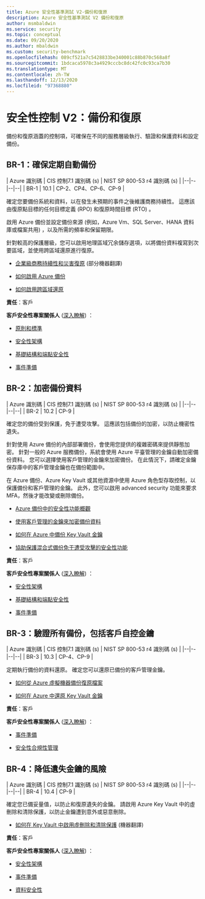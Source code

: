 ```yaml
---
title: Azure 安全性基準測試 V2-備份和復原
description: Azure 安全性基準測試 V2 備份和復原
author: msmbaldwin
ms.service: security
ms.topic: conceptual
ms.date: 09/20/2020
ms.author: mbaldwin
ms.custom: security-benchmark
ms.openlocfilehash: 089cf521a7c5428833be340001c88b870c568a8f
ms.sourcegitcommit: 1bdcaca5978c3a4929cccbc8dc42fc0c93ca7b30
ms.translationtype: MT
ms.contentlocale: zh-TW
ms.lasthandoff: 12/13/2020
ms.locfileid: "97368880"
---
```

# <a name="security-control-v2-backup-and-recovery"></a>安全性控制 V2：備份和復原

備份和復原涵蓋的控制項，可確保在不同的服務層級執行、驗證和保護資料和設定備份。

## <a name="br-1-ensure-regular-automated-backups"></a>BR-1：確保定期自動備份

| Azure 識別碼 | CIS 控制7.1 識別碼 (s)  | NIST SP 800-53 r4 識別碼 (s)  |
|--|--|--|--|
| BR-1 | 10.1 | CP-2、CP4、CP-6、CP-9 |

確定您要備份系統和資料，以在發生未預期的事件之後維護商務持續性。 這應該由復原點目標的任何目標定義 (RPO) 和復原時間目標 (RTO) 。

啟用 Azure 備份並設定備份來源 (例如，Azure Vm、SQL Server、HANA 資料庫或檔案共用) ，以及所需的頻率和保留期限。  

針對較高的保護層級，您可以啟用地理區域冗余儲存選項，以將備份資料複寫到次要區域，並使用跨區域還原進行復原。

- [企業級商務持續性和災害復原](/azure/cloud-adoption-framework/ready/enterprise-scale/business-continuity-and-disaster-recovery) \(部分機器翻譯\)

- [如何啟用 Azure 備份](../../backup/index.yml)

- [如何啟用跨區域還原](../../backup/backup-azure-arm-restore-vms.md#cross-region-restore)

**責任**：客戶

**客戶安全性專案關係人** ([深入瞭解](/azure/cloud-adoption-framework/organize/cloud-security#security-functions)) ：

- [原則和標準](/azure/cloud-adoption-framework/organize/cloud-security-policy-standards)

- [安全性架構](/azure/cloud-adoption-framework/organize/cloud-security-architecture)

- [基礎結構和端點安全性](/azure/cloud-adoption-framework/organize/cloud-security-infrastructure-endpoint)

- [事件準備](/azure/cloud-adoption-framework/organize/cloud-security-incident-preparation)

## <a name="br-2-encrypt-backup-data"></a>BR-2：加密備份資料

| Azure 識別碼 | CIS 控制7.1 識別碼 (s)  | NIST SP 800-53 r4 識別碼 (s)  |
|--|--|--|--|
| BR-2 | 10.2 | CP-9 |

確定您的備份受到保護，免于遭受攻擊。 這應該包括備份的加密，以防止機密性遺失。   

針對使用 Azure 備份的內部部署備份，會使用您提供的複雜密碼來提供靜態加密。 針對一般的 Azure 服務備份，系統會使用 Azure 平臺管理的金鑰自動加密備份資料。 您可以選擇使用客戶管理的金鑰來加密備份。 在此情況下，請確定金鑰保存庫中的客戶管理金鑰也在備份範圍中。 

在 Azure 備份、Azure Key Vault 或其他資源中使用 Azure 角色型存取控制，以保護備份和客戶管理的金鑰。 此外，您可以啟用 advanced security 功能來要求 MFA，然後才能改變或刪除備份。

- [Azure 備份中的安全性功能概觀](../../backup/security-overview.md)

- [使用客戶管理的金鑰來加密備份資料](../../backup/encryption-at-rest-with-cmk.md) 

- [如何在 Azure 中備份 Key Vault 金鑰](/powershell/module/azurerm.keyvault/backup-azurekeyvaultkey?view=azurermps-6.13.0)

- [協助保護混合式備份免于遭受攻擊的安全性功能](../../backup/backup-azure-security-feature.md#prevent-attacks)

**責任**：客戶

**客戶安全性專案關係人** ([深入瞭解](/azure/cloud-adoption-framework/organize/cloud-security#security-functions)) ：

- [安全性架構](/azure/cloud-adoption-framework/organize/cloud-security-architecture)

- [基礎結構和端點安全性](/azure/cloud-adoption-framework/organize/cloud-security-infrastructure-endpoint)

- [事件準備](/azure/cloud-adoption-framework/organize/cloud-security-incident-preparation)

## <a name="br-3-validate-all-backups-including-customer-managed-keys"></a>BR-3：驗證所有備份，包括客戶自控金鑰

| Azure 識別碼 | CIS 控制7.1 識別碼 (s)  | NIST SP 800-53 r4 識別碼 (s)  |
|--|--|--|--|
| BR-3 | 10.3 | CP-4、CP-9 |

定期執行備份的資料還原。 確定您可以還原已備份的客戶管理金鑰。

- [如何從 Azure 虛擬機器備份復原檔案](../../backup/backup-azure-restore-files-from-vm.md)

- [如何在 Azure 中還原 Key Vault 金鑰](/powershell/module/azurerm.keyvault/restore-azurekeyvaultkey?view=azurermps-6.13.0)

**責任**：客戶

**客戶安全性專案關係人** ([深入瞭解](/azure/cloud-adoption-framework/organize/cloud-security#security-functions)) ：

- [事件準備](/azure/cloud-adoption-framework/organize/cloud-security-incident-preparation)

- [安全性合規性管理](/azure/cloud-adoption-framework/organize/cloud-security-compliance-management)

## <a name="br-4-mitigate-risk-of-lost-keys"></a>BR-4：降低遺失金鑰的風險

| Azure 識別碼 | CIS 控制7.1 識別碼 (s)  | NIST SP 800-53 r4 識別碼 (s)  |
|--|--|--|--|
| BR-4 | 10.4 | CP-9 |

確定您已備妥量值，以防止和復原遺失的金鑰。 請啟用 Azure Key Vault 中的虛刪除和清除保護，以防止金鑰遭到意外或惡意刪除。  

- [如何在 Key Vault 中啟用虛刪除和清除保護](../../storage/blobs/soft-delete-blob-overview.md?tabs=azure-portal) (機器翻譯)

**責任**：客戶

**客戶安全性專案關係人** ([深入瞭解](/azure/cloud-adoption-framework/organize/cloud-security#security-functions)) ：

- [安全性架構](/azure/cloud-adoption-framework/organize/cloud-security-architecture)

- [事件準備](/azure/cloud-adoption-framework/organize/cloud-security-incident-preparation)

- [資料安全性](/azure/cloud-adoption-framework/organize/cloud-security-data-security)